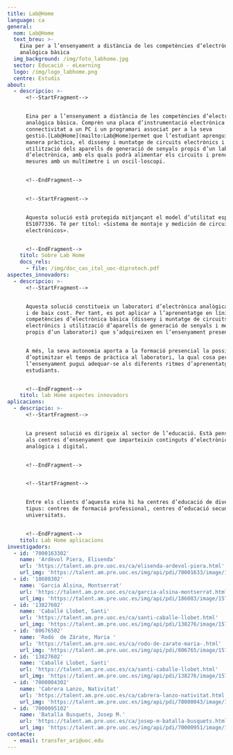 ```yaml
---
title: Lab@Home
language: ca
general:
  nom: Lab@Home
  text_breu: >-
    Eina per a l’ensenyament a distància de les competències d’electrònica
    analògica bàsica
  img_background: /img/foto_labhome.jpg
  sector: Educació - eLearning
  logo: /img/logo_labhome.png
  centre: Estudis
about:
  - descripcio: >-
      <!--StartFragment-->


      Eina per a l’ensenyament a distància de les competències d’electrònica
      analògica bàsica. Comprèn una placa d’instrumentació electrònica amb
      connectivitat a un PC i un programari associat per a la seva
      gestió.[Lab@Home](mailto:Lab@Home)permet que l’estudiant aprengui, de
      manera pràctica, el disseny i muntatge de circuits electrònics i la
      utilització dels aparells de generació de senyals propis d’un laboratori
      d’electrònica, amb els quals podrà alimentar els circuits i prendre
      mesures amb un multímetre i un oscil·loscopi.


      <!--EndFragment-->


      <!--StartFragment-->


      Aquesta solució està protegida mitjançant el model d’utilitat espanyol
      ES1077336. Té per títol: «Sistema de montaje y medición de circuitos
      electrónicos».


      <!--EndFragment-->
    titol: Sobre Lab Home
    docs_rels:
      - file: /img/doc_cas_itol_uoc-diprotech.pdf
aspectes_innovadors:
  - descripcio: >-
      <!--StartFragment-->


      Aquesta solució constitueix un laboratori d’electrònica analògica portàtil
      i de baix cost. Per tant, es pot aplicar a l’aprenentatge en línia de les
      competències d’electrònica bàsica (disseny i muntatge de circuits
      electrònics i utilització d’aparells de generació de senyals i mesurament
      propis d’un laboratori) que s’adquireixen en l’ensenyament presencial.


      A més, la seva autonomia aporta a la formació presencial la possibilitat
      d’optimitzar el temps de pràctica al laboratori, la qual cosa permet que
      l’ensenyament pugui adequar-se als diferents ritmes d’aprenentatge dels
      estudiants.


      <!--EndFragment-->
    titol: lab Home aspectes innovadors
aplicacions:
  - descripcio: >-
      <!--StartFragment-->


      La present solució es dirigeix al sector de l’educació. Està pensat per
      als centres d’ensenyament que imparteixin continguts d’electrònica
      analògica i digital.


      <!--EndFragment-->


      <!--StartFragment-->


      Entre els clients d’aquesta eina hi ha centres d’educació de diversos
      tipus: centres de formació professional, centres d’educació secundària i
      universitats.


      <!--EndFragment-->
    titol: Lab Home aplicacions
investigadors:
  - id: '7000163302'
    name: 'Ardèvol Piera, Elisenda'
    url: 'https://talent.am.pre.uoc.es/ca/elisenda-ardevol-piera.html'
    url_img: 'https://talent.am.pre.uoc.es/img/api/pdi/70001633/image/1572445759409'
  - id: '18608302'
    name: 'Garcia Alsina, Montserrat'
    url: 'https://talent.am.pre.uoc.es/ca/garcia-alsina-montserrat.html'
    url_img: 'https://talent.am.pre.uoc.es/img/api/pdi/186083/image/1571921035749'
  - id: '13827602'
    name: 'Caballé Llobet, Santi'
    url: 'https://talent.am.pre.uoc.es/ca/santi-caballe-llobet.html'
    url_img: 'https://talent.am.pre.uoc.es/img/api/pdi/138276/image/1572253930175'
  - id: '80676502'
    name: 'Rodó  de Zárate, Maria '
    url: 'https://talent.am.pre.uoc.es/ca/rodo-de-zarate-maria-.html'
    url_img: 'https://talent.am.pre.uoc.es/img/api/pdi/806765/image/1573926992297'
  - id: '13827602'
    name: 'Caballé Llobet, Santi'
    url: 'https://talent.am.pre.uoc.es/ca/santi-caballe-llobet.html'
    url_img: 'https://talent.am.pre.uoc.es/img/api/pdi/138276/image/1572253930175'
  - id: '7000004302'
    name: 'Cabrera Lanzo, Nativitat'
    url: 'https://talent.am.pre.uoc.es/ca/cabrera-lanzo-nativitat.html'
    url_img: 'https://talent.am.pre.uoc.es/img/api/pdi/70000043/image/1573925866973'
  - id: '7000095102'
    name: 'Batalla Busquets, Josep M.'
    url: 'https://talent.am.pre.uoc.es/ca/josep-m-batalla-busquets.html'
    url_img: 'https://talent.am.pre.uoc.es/img/api/pdi/70000951/image/1573927109931'
contacte:
  - email: transfer_ari@uoc.edu
---
```

